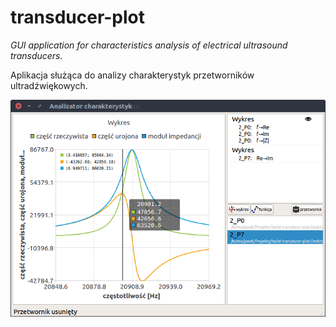 # transducer-plot

_GUI application for characteristics analysis of electrical ultrasound transducers._

Aplikacja służąca do analizy charakterystyk przetworników ultradźwiękowych.

![Okno aplikacji](https://raw.githubusercontent.com/orlinskj/transducer-plot/master/doc/img/main-window.png "Okno główne aplikacji")
